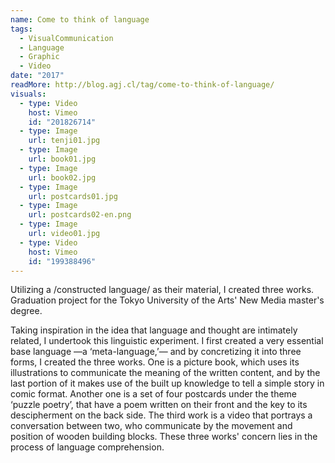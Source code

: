```yaml
---
name: Come to think of language
tags:
  - VisualCommunication
  - Language
  - Graphic
  - Video
date: "2017"
readMore: http://blog.agj.cl/tag/come-to-think-of-language/
visuals:
  - type: Video
    host: Vimeo
    id: "201826714"
  - type: Image
    url: tenji01.jpg
  - type: Image
    url: book01.jpg
  - type: Image
    url: book02.jpg
  - type: Image
    url: postcards01.jpg
  - type: Image
    url: postcards02-en.png
  - type: Image
    url: video01.jpg
  - type: Video
    host: Vimeo
    id: "199388496"
---
```



Utilizing a /constructed language/ as their material, I created three works. Graduation project for the Tokyo University of the Arts' New Media master's degree.

Taking inspiration in the idea that language and thought are intimately related, I undertook this linguistic experiment. I first created a very essential base language —a ‘meta-language,’— and by concretizing it into three forms, I created the three works. One is a picture book, which uses its illustrations to communicate the meaning of the written content, and by the last portion of it makes use of the built up knowledge to tell a simple story in comic format. Another one is a set of four postcards under the theme ‘puzzle poetry’, that have a poem written on their front and the key to its descipherment on the back side. The third work is a video that portrays a conversation between two, who communicate by the movement and position of wooden building blocks. These three works' concern lies in the process of language comprehension.
